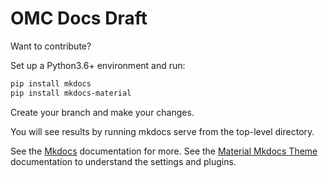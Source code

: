 # OMC Docs Draft

Want to contribute?

Set up a Python3.6+ environment and run:

```bash
pip install mkdocs
pip install mkdocs-material
```
Create your branch and make your changes.

You will see results by running mkdocs serve from the top-level directory.

See the [Mkdocs](https://www.mkdocs.org/) documentation for more.
See the [Material Mkdocs Theme](https://squidfunk.github.io/mkdocs-material/) documentation to understand the settings and plugins.